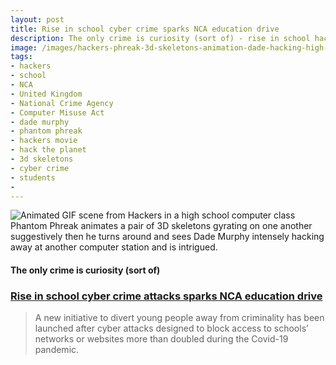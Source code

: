 ```yaml
---
layout: post
title: Rise in school cyber crime sparks NCA education drive
description: The only crime is curiosity (sort of) - rise in school hacking attacks sparks education drive from the UK's National Crime Agency (NCA).
image: /images/hackers-phreak-3d-skeletons-animation-dade-hacking-high-school-class-cyberdelianyc.gif
tags: 
- hackers
- school
- NCA
- United Kingdom
- National Crime Agency
- Computer Misuse Act
- dade murphy
- phantom phreak
- hackers movie
- hack the planet
- 3d skeletons
- cyber crime
- students
- 
---
```

![Animated GIF scene from Hackers in a high school computer class Phantom Phreak animates a pair of 3D skeletons gyrating on one another suggestively then he turns around and sees Dade Murphy intensely hacking away at another computer station and is intrigued.](/images/hackers-phreak-3d-skeletons-animation-dade-hacking-high-school-class-cyberdelianyc.gif)

#### The only crime is curiosity (sort of)

### [Rise in school cyber crime attacks sparks NCA education drive](https://www.nationalcrimeagency.gov.uk/news/rise-in-school-cyber-crime-attacks-sparks-nca-education-drive)

> A new initiative to divert young people away from criminality has been  launched after cyber attacks designed to block access to schools’ networks or websites more than doubled during the Covid-19 pandemic.